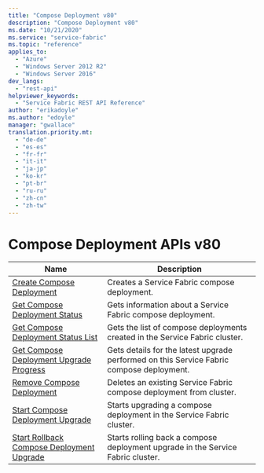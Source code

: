 ```yaml
---
title: "Compose Deployment v80"
description: "Compose Deployment v80"
ms.date: "10/21/2020"
ms.service: "service-fabric"
ms.topic: "reference"
applies_to: 
  - "Azure"
  - "Windows Server 2012 R2"
  - "Windows Server 2016"
dev_langs: 
  - "rest-api"
helpviewer_keywords: 
  - "Service Fabric REST API Reference"
author: "erikadoyle"
ms.author: "edoyle"
manager: "gwallace"
translation.priority.mt: 
  - "de-de"
  - "es-es"
  - "fr-fr"
  - "it-it"
  - "ja-jp"
  - "ko-kr"
  - "pt-br"
  - "ru-ru"
  - "zh-cn"
  - "zh-tw"
---
```

# Compose Deployment APIs v80

| Name | Description |
| --- | --- |
| [Create Compose Deployment](sfclient-v80-api-createcomposedeployment.md) | Creates a Service Fabric compose deployment.<br/> |
| [Get Compose Deployment Status](sfclient-v80-api-getcomposedeploymentstatus.md) | Gets information about a Service Fabric compose deployment.<br/> |
| [Get Compose Deployment Status List](sfclient-v80-api-getcomposedeploymentstatuslist.md) | Gets the list of compose deployments created in the Service Fabric cluster.<br/> |
| [Get Compose Deployment Upgrade Progress](sfclient-v80-api-getcomposedeploymentupgradeprogress.md) | Gets details for the latest upgrade performed on this Service Fabric compose deployment.<br/> |
| [Remove Compose Deployment](sfclient-v80-api-removecomposedeployment.md) | Deletes an existing Service Fabric compose deployment from cluster.<br/> |
| [Start Compose Deployment Upgrade](sfclient-v80-api-startcomposedeploymentupgrade.md) | Starts upgrading a compose deployment in the Service Fabric cluster.<br/> |
| [Start Rollback Compose Deployment Upgrade](sfclient-v80-api-startrollbackcomposedeploymentupgrade.md) | Starts rolling back a compose deployment upgrade in the Service Fabric cluster.<br/> |

